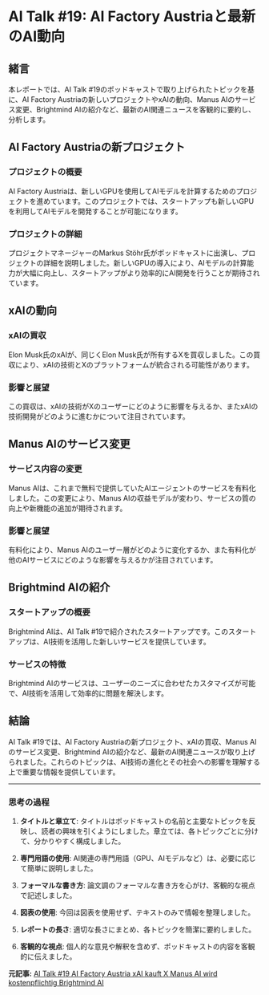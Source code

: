 # AI Talk #19: AI Factory Austriaと最新のAI動向

## 緒言

本レポートでは、AI Talk #19のポッドキャストで取り上げられたトピックを基に、AI Factory Austriaの新しいプロジェクトやxAIの動向、Manus AIのサービス変更、Brightmind AIの紹介など、最新のAI関連ニュースを客観的に要約し、分析します。

## AI Factory Austriaの新プロジェクト

### プロジェクトの概要

AI Factory Austriaは、新しいGPUを使用してAIモデルを計算するためのプロジェクトを進めています。このプロジェクトでは、スタートアップも新しいGPUを利用してAIモデルを開発することが可能になります。

### プロジェクトの詳細

プロジェクトマネージャーのMarkus Stöhr氏がポッドキャストに出演し、プロジェクトの詳細を説明しました。新しいGPUの導入により、AIモデルの計算能力が大幅に向上し、スタートアップがより効率的にAI開発を行うことが期待されています。

## xAIの動向

### xAIの買収

Elon Musk氏のxAIが、同じくElon Musk氏が所有するXを買収しました。この買収により、xAIの技術とXのプラットフォームが統合される可能性があります。

### 影響と展望

この買収は、xAIの技術がXのユーザーにどのように影響を与えるか、またxAIの技術開発がどのように進むかについて注目されています。

## Manus AIのサービス変更

### サービス内容の変更

Manus AIは、これまで無料で提供していたAIエージェントのサービスを有料化しました。この変更により、Manus AIの収益モデルが変わり、サービスの質の向上や新機能の追加が期待されます。

### 影響と展望

有料化により、Manus AIのユーザー層がどのように変化するか、また有料化が他のAIサービスにどのような影響を与えるかが注目されています。

## Brightmind AIの紹介

### スタートアップの概要

Brightmind AIは、AI Talk #19で紹介されたスタートアップです。このスタートアップは、AI技術を活用した新しいサービスを提供しています。

### サービスの特徴

Brightmind AIのサービスは、ユーザーのニーズに合わせたカスタマイズが可能で、AI技術を活用して効率的に問題を解決します。

## 結論

AI Talk #19では、AI Factory Austriaの新プロジェクト、xAIの買収、Manus AIのサービス変更、Brightmind AIの紹介など、最新のAI関連ニュースが取り上げられました。これらのトピックは、AI技術の進化とその社会への影響を理解する上で重要な情報を提供しています。

---

### 思考の過程

1. **タイトルと章立て**: タイトルはポッドキャストの名前と主要なトピックを反映し、読者の興味を引くようにしました。章立ては、各トピックごとに分けて、分かりやすく構成しました。

2. **専門用語の使用**: AI関連の専門用語（GPU、AIモデルなど）は、必要に応じて簡単に説明しました。

3. **フォーマルな書き方**: 論文調のフォーマルな書き方を心がけ、客観的な視点で記述しました。

4. **図表の使用**: 今回は図表を使用せず、テキストのみで情報を整理しました。

5. **レポートの長さ**: 適切な長さにまとめ、各トピックを簡潔に要約しました。

6. **客観的な視点**: 個人的な意見や解釈を含めず、ポッドキャストの内容を客観的に伝えました。

**元記事:** [AI Talk #19 AI Factory Austria xAI kauft X Manus AI wird kostenpflichtig Brightmind AI](https://www.trendingtopics.eu/ai-talk-19-ai-factory-austria-xai-kauft-x-manus-ai-wird-kostenpflichtig-brightmind-ai/)